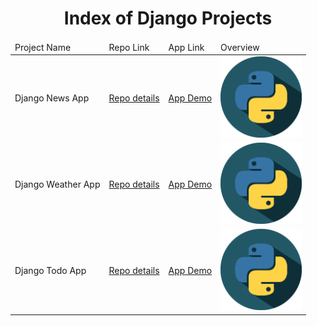 <p align="center"> 
  
<h1 align="center">Index of Django Projects</h1>
</p>

<table align="center">
    <thead>
        <tr>
            <td>Project Name</td>
            <td>Repo Link</td>
            <td>App Link</td>
            <td>Overview</td>
        </tr>
    </thead>
    <tbody> <tr>
            <td>Django News App</td>
            <td><a href="https://github.com/Meltem-Karaagac/Django_news_app" target="_blank">Repo details</a></td>
            <td><a href= "https://django-news1-project.herokuapp.com/" target="_blank"> App Demo</a></td>
            <td><img src="./python.png" alt="react" height=130></td> 
        </tr>
        <tr>
            <td>Django Weather App</td>
            <td><a href= "https://github.com/Meltem-Karaagac/Django_my_weather_app" target="_blank">Repo details</a></td>
            <td><a href= "https://django-wheather-app.herokuapp.com/" target="_blank"> App Demo</a></td>
            <td><img src="python.png"alt="react" height=130></td> 
        </tr>
        <tr>
            <td>Django Todo App</td>
            <td><a href="https://github.com/Meltem-Karaagac/Django_my_todo_app" target="_blank">Repo details</a></td>
            <td><a href= "http://fazilet.pythonanywhere.com/" target="_blank"> App Demo</a></td>
            <td><img src="./python.png"alt="react" height=130></td> 
        </tr>
        
</tbody>
</table>

